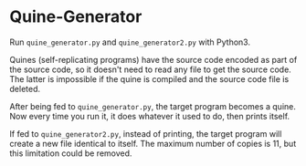 # Quine-Generator

Run `quine_generator.py` and `quine_generator2.py` with Python3.

Quines (self-replicating programs) have the source code encoded as part of the source code, so it doesn't need to read any file to get the source code. The latter is impossible if the quine is compiled and the source code file is deleted.

After being fed to `quine_generator.py`, the target program becomes a quine. Now every time you run it, it does whatever it used to do, then prints itself.

If fed to `quine_generator2.py`, instead of printing, the target program will create a new file identical to itself. The maximum number of copies is 11, but this limitation could be removed.
